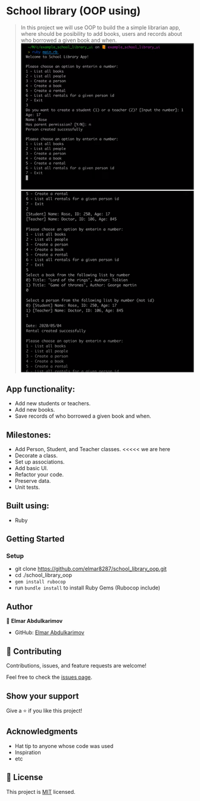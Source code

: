 # School library (OOP using)

> In this project we will use OOP to build the a simple librarian app, where should be posibility to add books, users and records about who borrowed a given book and when.<br>
![Project Screenshot_1](./img/1.PNG)<br>
![Project Screenshot_2](./img/2.PNG)
## App functionality:

- Add new students or teachers.
- Add new books.
- Save records of who borrowed a given book and when.

## Milestones:

- Add Person, Student, and Teacher classes. <<<<< we are here
- Decorate a class.
- Set up associations.
- Add basic UI.
- Refactor your code.
- Preserve data.
- Unit tests.

## Built using:

- Ruby

## Getting Started

### Setup
- git clone https://github.com/elmar8287/school_library_oop.git
- cd ./school_library_oop
- `gem install rubocop`
- run `bundle install` to install Ruby Gems (Rubocop include)

## Author

👤 **Elmar Abdulkarimov**

- GitHub: [Elmar Abdulkarimov](https://github.com/elmar8287)

## 🤝 Contributing

Contributions, issues, and feature requests are welcome!

Feel free to check the [issues page](../../issues/).

## Show your support

Give a ⭐️ if you like this project!

## Acknowledgments

- Hat tip to anyone whose code was used
- Inspiration
- etc

## 📝 License

This project is [MIT](./MIT.md) licensed.
